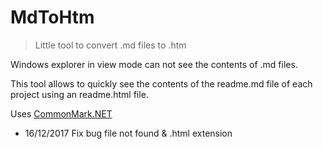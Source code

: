 # MdToHtm

> Little tool to convert .md files to .htm 

Windows explorer in view mode can not see the contents of .md files. 

This tool allows to quickly see the contents of the readme.md file of each project using an readme.html file.

Uses [CommonMark.NET](https://github.com/Knagis/CommonMark.NET) 


* 16/12/2017	Fix bug file not found & .html extension
